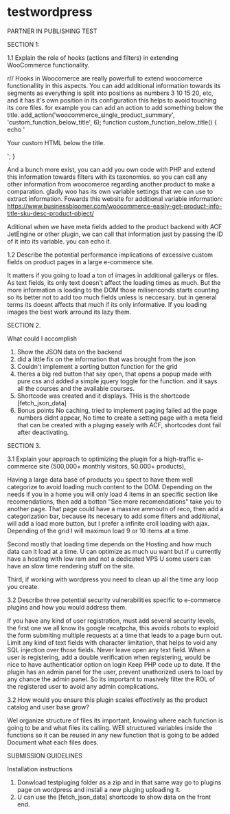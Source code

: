 # testwordpress
PARTNER IN PUBLISHING TEST


SECTION 1:

1.1 Explain the role of hooks (actions and filters) in extending WooCommerce functionality.

r// Hooks in Woocomerce are really powerfull to extend woocomerce functionallity in this aspects.
You can add additional information towards its segments as everything is split into positions as numbers 3 10 15 20, etc, and it has it's own position in its configuration this helps to avoid touching its core files. for example you can add an action to add something below the title.
add_action('woocommerce_single_product_summary', 'custom_function_below_title', 6);
function custom_function_below_title() {
    echo '<p>Your custom HTML below the title.</p>';
}

And a bunch more exist, you can add you own code with PHP and extend this information towards filters with its taxonomies. so you can call any other information from woocomerce regarding another product to make a comparation. gladly woo has its own variable settings that we can use to extract information.
Fowards this website for additional variable information: https://www.businessbloomer.com/woocommerce-easily-get-product-info-title-sku-desc-product-object/

Aditional when we have meta fields added to the product backend with ACF JetEngine or other plugin, we can call that information just by passing the ID of it into its variable. you can echo it.

1.2 Describe the potential performance implications of excessive custom fields on product pages in a large e-commerce site.

It matters if you going to load a ton of images in additional gallerys or files. As text fields, its only text doesn't affect the loading times as much. But the more information is loading to the DOM those milisenconds starts counting so its better not to add too much fields unless is neccesary. but in general terms its doesnt affects that much if its only informative.
If you loading images the best work arround its lazy them.

SECTION 2.

What could I accomplish
1. Show the JSON data on the backend
2. did a little fix on the information that was brought from the json
3. Couldn't implement a sorting button function for the grid
4. theres a big red button that say open, that opens a popup made with pure css and added a simple jquery toggle for the function. and it says all the courses and the available courses.
5. Shortcode was created and it displays. THis is the shortcode [fetch_json_data]
6. Bonus points No caching, tried to implement paging failed ad the page numbers didnt appear, No time to create a setting page with a meta field that can be created with a pluging easely with ACF, shortcodes dont fail after deactivating.

   
SECTION 3.

3.1 Explain your approach to optimizing the plugin for a high-traffic e-commerce site (500,000+ monthly visitors, 50.000+ products),

Having a large data base of products you spect to have them well categorize to avoid loading much content to the DOM.
Depending on the needs if you in a home you will only load 4 items in an specific section like recomendations, then add a botton "See more recomendations" take you to another page. That page could have a massive ammoutn of reco, then add a categorization bar, because its necesary to add some filters and additional, will add a load more button, but I prefer a infinite croll loading with ajax. Depending of the grid I will maximun load 9 or 10 items at a time.

Second mostly that loading time depends on the Hosting and how much data can it load at a time. U can optimize as much uu want but if u currently have a hosting with low ram and not a dedicated VPS U some users can have an slow time rendering stuff on the site.

Third, if working with wordpress you need to clean up all the time any loop you create.

3.2 Describe three potential security vulnerabilities specific to e-commerce plugins and how you would address them.

If you have any kind of user registration, must add several security levels, the first one we all know its google recatpcha, this avoids robots to exploid the form submiting multiple requests at a time that leads to a page burn out.
Limit any kind of text fields with character limitation, that helps to void any SQL injection over those fields. Never leave open any text field.
When a user is registering, add a double verification when registering, would be nice to have authenticatior option on login
Keep PHP code up to date.
If the plugin has an admin panel for the user, prevent unathorized users to load by any chance the admin panel. So its important to masively filter the ROL of the registered user to avoid any admin complications.

3.2 How would you ensure this plugin scales effectively as the product catalog and user base grow?

Wel organize structure of files its important, knowing where each function is going to be and what files its calling.
WEll structured variables inside the functions so it can be reused in any new function that is going to be added
Document what each files does.


SUBMISSION GUIDELINES

Installation instructions

1. Donwload testpluging folder as a zip and in that same way go to plugins page on wordpress and install a new pluging uploading it.
2. U can use the [fetch_json_data] shortcode to show data on the front end.

